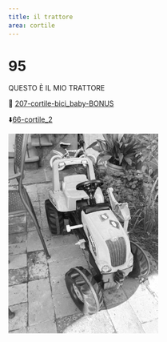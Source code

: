 ```yaml
---
title: il trattore
area: cortile
---
```

# 95
QUESTO È IL MIO TRATTORE

👀 [207-cortile-bici_baby-BONUS](207-cortile-bici_baby-BONUS.md)

⬇️[66-cortile_2](66-cortile_2.md)

![foto_41](../_assets/preview/foto_41.jpg)